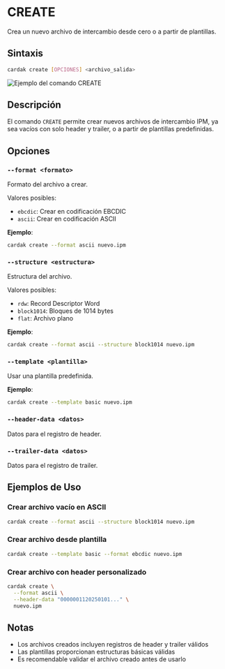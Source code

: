 # CREATE

Crea un nuevo archivo de intercambio desde cero o a partir de plantillas.

## Sintaxis

```bash
cardak create [OPCIONES] <archivo_salida>
```

![Ejemplo del comando CREATE](/img/convert-2.png)

## Descripción

El comando `CREATE` permite crear nuevos archivos de intercambio IPM, ya sea vacíos con solo header y trailer, o a partir de plantillas predefinidas.

## Opciones

### `--format <formato>`
Formato del archivo a crear.

Valores posibles:
- `ebcdic`: Crear en codificación EBCDIC
- `ascii`: Crear en codificación ASCII

**Ejemplo**:
```bash
cardak create --format ascii nuevo.ipm
```

### `--structure <estructura>`
Estructura del archivo.

Valores posibles:
- `rdw`: Record Descriptor Word
- `block1014`: Bloques de 1014 bytes
- `flat`: Archivo plano

**Ejemplo**:
```bash
cardak create --format ascii --structure block1014 nuevo.ipm
```

### `--template <plantilla>`
Usar una plantilla predefinida.

**Ejemplo**:
```bash
cardak create --template basic nuevo.ipm
```

### `--header-data <datos>`
Datos para el registro de header.

### `--trailer-data <datos>`
Datos para el registro de trailer.

## Ejemplos de Uso

### Crear archivo vacío en ASCII

```bash
cardak create --format ascii --structure block1014 nuevo.ipm
```

### Crear archivo desde plantilla

```bash
cardak create --template basic --format ebcdic nuevo.ipm
```

### Crear archivo con header personalizado

```bash
cardak create \
  --format ascii \
  --header-data "0000001120250101..." \
  nuevo.ipm
```

## Notas

- Los archivos creados incluyen registros de header y trailer válidos
- Las plantillas proporcionan estructuras básicas válidas
- Es recomendable validar el archivo creado antes de usarlo